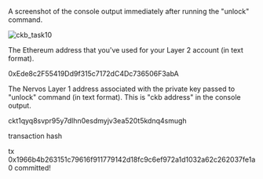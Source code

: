 A screenshot of the console output immediately after running the "unlock" command.

![ckb_task10](https://user-images.githubusercontent.com/21215088/129718100-334bdc09-d5bf-4f22-b7b6-1ca536d1655d.png)

The Ethereum address that you've used for your Layer 2 account (in text format).

0xEde8c2F55419Dd9f315c7172dC4Dc736506F3abA

The Nervos Layer 1 address associated with the private key passed to "unlock" command (in text format). This is "ckb address" in the console output.

ckt1qyq8svpr95y7dlhn0esdmyjv3ea520t5kdnq4smugh

transaction hash

tx 0x1966b4b263151c79616f911779142d18fc9c6ef972a1d1032a62c262037fe1a0 committed!
